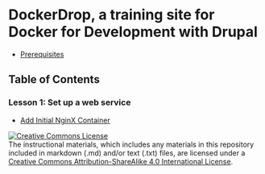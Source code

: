 # DockerDrop, a training site for Docker for Development with Drupal

* [Prerequisites](../develop/docs/prerequisites.md)

## Table of Contents

### Lesson 1:  Set up a web service
* [Add Initial NginX Container](../01-add-nginx/docs/01-add-nginx-container.md)


<a rel="license" href="http://creativecommons.org/licenses/by-sa/4.0/"><img alt="Creative Commons License" style="border-width:0" src="https://i.creativecommons.org/l/by-sa/4.0/88x31.png" /></a><br />The instructional materials, which includes any materials in this repository included in markdown (.md) and/or text (.txt) files, are licensed under a <a rel="license" href="http://creativecommons.org/licenses/by-sa/4.0/">Creative Commons Attribution-ShareAlike 4.0 International License</a>.
